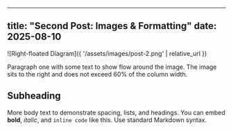 
---
title: "Second Post: Images & Formatting"
date: 2025-08-10
---
![Right-floated Diagram]({ '/assets/images/post-2.png' | relative_url })

Paragraph one with some text to show flow around the image. The image sits to the right and does not exceed 60% of the column width.

## Subheading

More body text to demonstrate spacing, lists, and headings. You can embed **bold**, *italic*, and `inline code` like this. Use standard Markdown syntax.
